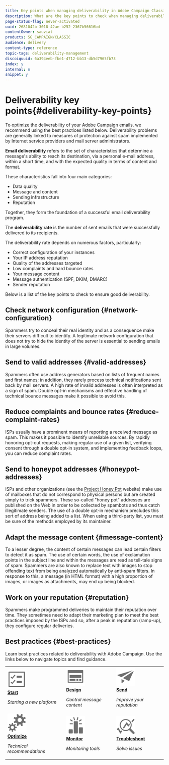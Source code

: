 ```yaml
---
title: Key points when managing deliverability in Adobe Campaign Classic
description: What are the key points to check when managing deliverability in Adobe Campaign Classic?
page-status-flag: never-activated
uuid: 2681042b-3018-42ae-b252-2367b56616bd
contentOwner: sauviat
products: SG_CAMPAIGN/CLASSIC
audience: delivery
content-type: reference
topic-tags: deliverability-management
discoiquuid: 6a394eeb-fbe1-4712-bb13-db5d7965fb73
index: y
internal: n
snippet: y
---
```


# Deliverability key points{#deliverability-key-points}

To optimize the deliverability of your Adobe Campaign emails, we recommend using the best practices listed below. Deliverability problems are generally linked to measures of protection against spam implemented by Internet service providers and mail server administrators.

**Email deliverability** refers to the set of characteristics that determine a message's ability to reach its destination, via a personal e-mail address, within a short time, and with the expected quality in terms of content and format.

These characteristics fall into four main categories:
* Data quality
* Message and content
* Sending infrastructure
* Reputation

Together, they form the foundation of a successful email deliverability program.

The **deliverability rate** is the number of sent emails that were successfully delivered to its recipients.

The deliverability rate depends on numerous factors, particularly:
* Correct configuration of your instances
* Your IP address reputation
* Quality of the addresses targeted
* Low complaints and hard bounce rates
* Your message content
* Message authentication (SPF, DKIM, DMARC)
* Sender reputation

Below is a list of the key points to check to ensure good deliverability.

## Check network configuration {#network-configuration}

Spammers try to conceal their real identity and as a consequence make their servers difficult to identify. A legitimate network configuration that does not try to hide the identity of the server is essential to sending emails in large volumes.

## Send to valid addresses {#valid-addresses}

Spammers often use address generators based on lists of frequent names and first names; in addition, they rarely process technical notifications sent back by mail servers. A high rate of invalid addresses is often interpreted as a sign of spam. Double opt-in mechanisms and effective handling of technical bounce messages make it possible to avoid this.

## Reduce complaints and bounce rates {#reduce-complaint-rates}

ISPs usually have a prominent means of reporting a received message as spam. This makes it possible to identify unreliable sources. By rapidly honoring opt-out requests, making regular use of a given list, verifying consent through a double opt-in system, and implementing feedback loops, you can reduce complaint rates.

## Send to honeypot addresses {#honeypot-addresses}

ISPs and other organizations (see the [Project Honey Pot](https://www.projecthoneypot.org/) website) make use of mailboxes that do not correspond to physical persons but are created simply to trick spammers. These so-called "honey pot" addresses are published on the Web in order to be collected by spambots and thus catch illegitimate senders. The use of a double opt-in mechanism precludes this sort of address being added to a list. When using a third-party list, you must be sure of the methods employed by its maintainer.

## Adapt the message content {#message-content}
 
 To a lesser degree, the content of certain messages can lead certain filters to detect it as spam. The use of certain words, the use of exclamation points in the subject line and within the messages are read as tell-tale signs of spam. Spammers are also known to replace text with images to stop offending text from being analyzed automatically by anti-spam filters. In response to this, a message (in HTML format) with a high proportion of images, or images as attachments, may end up being blocked.

## Work on your reputation {#reputation}
 
Spammers make programmed deliveries to maintain their reputation over time. They sometimes need to adapt their marketing plan to meet the best practices imposed by the ISPs and so, after a peak in reputation (ramp-up), they configure regular deliveries.

## Best practices {#best-practices}

Learn best practices related to deliverability with Adobe Campaign. Use the links below to navigate topics and find guidance.

<table>
<tr>
  <td>
    <a href="starting-new-platform.md">
      <img alt="Start" src="assets/do-not-localize/start.svg" width="60px"/>
    </a>
    <div>
      <a href="starting-new-platform.md">
    <strong>Start</strong>
    </a>
    </div>
    <p>
    <em>Starting a new platform</em>
    <p>
  </td>
   <td>
    <a href="control-message-content.md">
      <img alt="Design" src="assets/do-not-localize/design.svg" width="60px"/>
    </a>
    <div>
      <a href="control-message-content.md">
    <strong>Design</strong>
    </a>
    </div>
    <p>
    <em>Control message content</em>
    <p>
  </td>
  <td>
    <a href="improve-reputation.md">
      <img alt="Design" src="assets/do-not-localize/check.svg" width="60px"/>
    </a>
    <div>
      <a href="improve-reputation.md">
    <strong>Send</strong>
    </a>
    </div>
    <p>
    <em>Improve your reputation</em>
    <p>
  </td>
</tr>
<tr>
  <td>
    <a href="technical-recommendations.md">
      <img alt="Optimize" src="assets/do-not-localize/optimize.svg" width="60px"/>
    </a>
    <div>
      <a href="technical-recommendations.md">
    <strong>Optimize</strong>
    </a>
    </div>
    <p>
    <em>Technical recommendations</em>
    <p>
  </td>
   <td>
    <a href="monitoring-deliverability.md">
      <img alt="Check" src="assets/do-not-localize/monitor.svg" width="60px"/>
    </a>
    <div>
      <a href="monitoring-deliverability.md">
    <strong>Monitor</strong>
    </a>
    </div>
    <p>
    <em>Monitoring tools</em>
    <p>
  </td>
  <td>
    <a href="deliverability-faq.md">
      <img alt="Optimize" src="assets/do-not-localize/troubleshoot.svg" width="60px"/>
    </a>
    <div>
      <a href="deliverability-faq.md">
    <strong>Troubleshoot</strong>
    </a>
    </div>
    <p>
    <em>Solve issues</em>
    <p>
  </td>
</tr>
</table>
